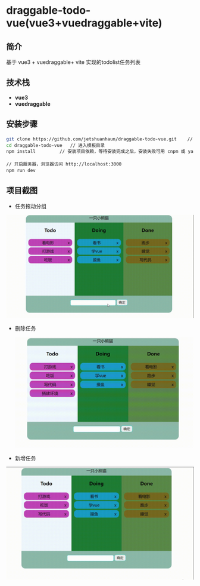 # draggable-todo-vue(vue3+vuedraggable+vite)

## 简介

基于 vue3 +  vuedraggable+ vite  实现的todolist任务列表

## 技术栈

- **vue3**
- **vuedraggable**

## 安装步骤

```bash
git clone https://github.com/jetshuanhaun/draggable-todo-vue.git    // 把模板下载到本地
cd draggable-todo-vue   // 进入模板目录
npm install         // 安装项目依赖，等待安装完成之后，安装失败可用 cnpm 或 yarn

// 开启服务器，浏览器访问 http://localhost:3000
npm run dev
```

## 项目截图

- 任务拖动分组

![1656661063578](https://raw.githubusercontent.com/jetshuanhaun/blog-img/main/img/1656661063578.gif)

- 删除任务

  ![1656661187015](https://raw.githubusercontent.com/jetshuanhaun/blog-img/main/img/1656661187015.gif)

  

- 新增任务

![1656661131907](https://raw.githubusercontent.com/jetshuanhaun/blog-img/main/img/1656661131907.gif)

